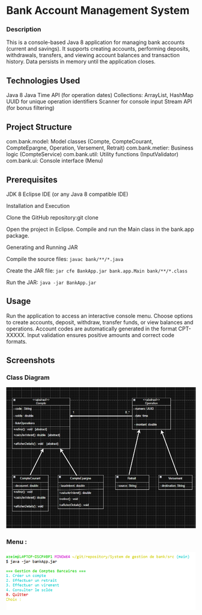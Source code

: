 # Bank Account Management System
 ### Description
   This is a console-based Java 8 application for managing bank accounts (current and savings). It supports creating accounts, performing deposits, withdrawals, transfers, and viewing account balances and transaction history. Data persists in memory until the application closes.
## Technologies Used

Java 8
Java Time API (for operation dates)
Collections: ArrayList, HashMap
UUID for unique operation identifiers
Scanner for console input
Stream API (for bonus filtering)

## Project Structure

com.bank.model: Model classes (Compte, CompteCourant, CompteEpargne, Operation, Versement, Retrait)
com.bank.metier: Business logic (CompteService)
com.bank.util: Utility functions (InputValidator)
com.bank.ui: Console interface (Menu)

## Prerequisites

JDK 8
Eclipse IDE (or any Java 8 compatible IDE)

Installation and Execution

Clone the GitHub repository:git clone <repository-url>


Open the project in Eclipse.
Compile and run the Main class in the bank.app package.

Generating and Running JAR

Compile the source files:  `javac bank/**/*.java`


Create the JAR file: `jar cfe BankApp.jar bank.app.Main bank/**/*.class`


Run the JAR: `java -jar BankApp.jar`



## Usage

Run the application to access an interactive console menu.
Choose options to create accounts, deposit, withdraw, transfer funds, or view balances and operations.
Account codes are automatically generated in the format CPT-XXXXX.
Input validation ensures positive amounts and correct code formats.

## Screenshots
  ### Class Diagram

![alt text](<Capture d’écran_18-9-2025_9565_app.diagrams.net.jpeg>)

 
 ### Menu :

![alt text]({273CE22A-93DF-476F-9120-C4C4CB91D9D3}.png)